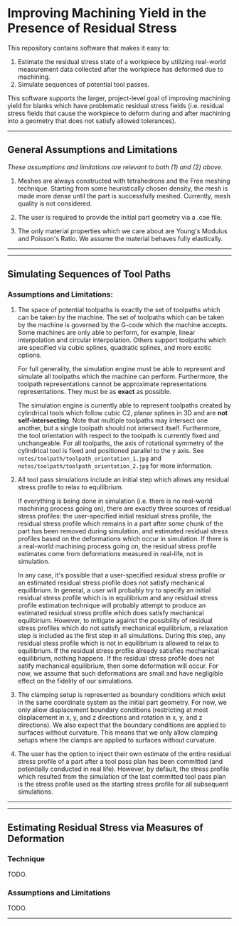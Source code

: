 # Improving Machining Yield in the Presence of Residual Stress

This repository contains software that makes it easy to:
1. Estimate the residual stress state of a workpiece by utilizing real-world
   measurement data collected after the workpiece has deformed due to machining.
2. Simulate sequences of potential tool passes. 

This software supports the larger, project-level goal of improving machining 
yield for blanks which have problematic residual stress fields (i.e. residual
stress fields that cause the workpiece to deform during and after machining
into a geometry that does not satisfy allowed tolerances).


---

## General Assumptions and Limitations ##

*These assumptions and limitations are relevant to both (1) and (2) above.*

1. Meshes are always constructed with tetrahedrons and the Free meshing technique. 
   Starting from some heuristically chosen density, the mesh is made more dense 
   until the part is successfully meshed. Currently, mesh quality is not considered.

2. The user is required to provide the initial part geometry via a .cae file. 

3. The only material properties which we care about are Young's Modulus and 
   Poisson's Ratio. We assume the material behaves fully elastically.

---


---

## Simulating Sequences of Tool Paths ##

### Assumptions and Limitations: ###

1. The space of potential toolpaths is exactly the set of toolpaths which can be 
   taken by the machine. The set of toolpaths which can be taken by the machine 
   is governed by the G-code which the machine accepts. Some machines are only 
   able to perform, for example, linear interpolation and circular interpolation. 
   Others support toolpaths which are specified via cubic splines, quadratic splines, 
   and more exotic options.

   For full generality, the simulation engine must be able to represent and 
   simulate all toolpaths which the machine can perform. Furthermore, the toolpath 
   representations cannot be approximate representations representations. They 
   must be as **exact** as possible. 

   The simulation engine is currently able to represent toolpaths created by 
   cylindrical tools which follow cubic C2, planar splines in 3D and are 
   **not self-intersecting**. Note that multiple toolpaths may intersect one 
   another, but a single toolpath should not intersect itself. Furthermore, the 
   tool orientation with respect to the toolpath is currently fixed and 
   unchangeable. For all toolpaths, the axis of rotational symmetry of the 
   cylindrical tool is fixed and positioned parallel to the y axis. See 
   `notes/toolpath/toolpath_orientation_1.jpg` and 
   `notes/toolpath/toolpath_orientation_2.jpg` for more information.
   
2. All tool pass simulations include an initial step which allows any residual 
   stress profile to relax to equilibrium. 

   If everything is being done in simulation (i.e. there is no real-world machining 
   process going on), there are exactly three sources of residual stress profiles: 
   the user-specified initial residual stress profile, the residual stress profile 
   which remains in a part after some chunk of the part has been removed during 
   simulation, and estimated residual stress profiles based on the deformations 
   which occur in simulation. If there is a real-world machining process going on, 
   the residual stress profile estimates come from deformations measured in 
   real-life, not in simulation. 
   
   In any case, it's possible that a user-specified residual stress profile or 
   an estimated residual stress profile does not satisfy mechanical equilibrium. 
   In general, a user will probably try to specify an initial residual stress 
   profile which is in equilibrium and any residual stress profile estimation 
   technique will probably attempt to produce an estimated residual stress profile 
   which does satisfy mechanical equilbirium. However, to mitigate against the 
   possibility of residual stress profiles which do not satisfy mechanical equilibrium, 
   a relaxation step is included as the first step in all simulations. During 
   this step, any residual stess profile which is not in equilibrium is allowed 
   to relax to equilibrium. If the residual stress profile already satisfies 
   mechanical equilibrium, nothing happens. If the residual stress profile does 
   not satify mechanical equilibrium, then some deformation will occur. For now, 
   we assume that such deformations are small and have negligible effect on the 
   fidelity of our simulations.
   
3. The clamping setup is represented as boundary conditions which exist in the 
   same coordinate system as the initial part geometry. For now, we only allow 
   displacement boundary conditions (restricting at most displacement in x, y, 
   and z directions and rotation in x, y, and z directions). We also expect that 
   the boundary conditions are applied to surfaces without curvature. This means 
   that we only allow clamping setups where the clamps are applied to surfaces 
   without curvature.

4. The user has the option to inject their own estimate of the entire residual 
   stress profile of a part after a tool pass plan has been committed (and potentially 
   conducted in real life). However, by default, the stress profile which resulted 
   from the simulation of the last committed tool pass plan is the stress profile 
   used as the starting stress profile for all subsequent simulations. 

---


---

## Estimating Residual Stress via Measures of Deformation ##

### Technique ###

TODO.

### Assumptions and Limitations ### 

TODO.

---

